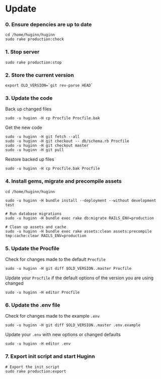 # Update

### 0. Ensure depencies are up to date

```
cd /home/huginn/huginn
sudo rake production:check
```

### 1. Stop server

```
sudo rake production:stop
```

### 2. Store the current version

```
export OLD_VERSION=`git rev-parse HEAD`
```

### 3. Update the code

Back up changed files

```
sudo -u huginn -H cp Procfile Procfile.bak
```

Get the new code
```
sudo -u huginn -H git fetch --all
sudo -u huginn -H git checkout -- db/schema.rb Procfile
sudo -u huginn -H git checkout master
sudo -u huginn -H git pull
```

Restore backed up files

```
sudo -u huginn -H cp Procfile.bak Procfile
```

### 4. Install gems, migrate and precompile assets

```
cd /home/huginn/huginn

sudo -u huginn -H bundle install --deployment --without development test

# Run database migrations
sudo -u huginn -H bundle exec rake db:migrate RAILS_ENV=production

# Clean up assets and cache
sudo -u huginn -H bundle exec rake assets:clean assets:precompile tmp:cache:clear RAILS_ENV=production

```

### 5. Update the Procfile

Check for changes made to the default `Procfile`
```
sudo -u huginn -H git diff $OLD_VERSION..master Procfile
```

Update your `Procfile` if the default options of the version you are using changed
```
sudo -u huginn -H editor Procfile
```

### 6. Update the .env file

Check for changes made to the example `.env`
```
sudo -u huginn -H git diff $OLD_VERSION..master .env.example
```

Update your `.env` with new options or changed defaults
```
sudo -u huginn -H editor .env
```


### 7. Export init script and start Huginn

```
# Export the init script
sudo rake production:export
```

